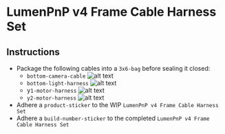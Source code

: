 # LumenPnP v4 Frame Cable Harness Set

## Instructions

- Package the following cables into a `3x6-bag` before sealing it closed:
    - `bottom-camera-cable`
        ![alt text](img/bottom-camera-cable.JPG)
    - `bottom-light-harness`
        ![alt text](img/bottom-light-harness.JPG)
    - y`1-motor-harness`
        ![alt text](img/y1-motor-harness.JPG)
    - `y2-motor-harness`
        ![alt text](img/y2-motor-harness.JPG)
- Adhere a `product-sticker` to the WIP `LumenPnP v4 Frame Cable Harness Set`
- Adhere a `build-number-sticker` to the completed `LumenPnP v4 Frame Cable Harness Set`
